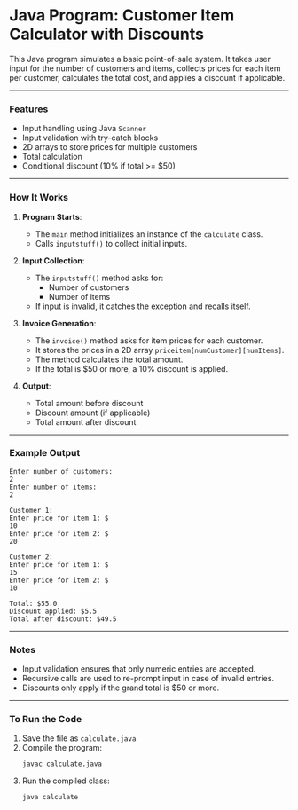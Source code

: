 # Java Program: Customer Item Calculator with Discounts

This Java program simulates a basic point-of-sale system. It takes user input for the number of customers and items, collects prices for each item per customer, calculates the total cost, and applies a discount if applicable.

---

### Features

- Input handling using Java `Scanner`
- Input validation with try-catch blocks
- 2D arrays to store prices for multiple customers
- Total calculation
- Conditional discount (10% if total >= \$50)

---

### How It Works

1. **Program Starts**:

   - The `main` method initializes an instance of the `calculate` class.
   - Calls `inputstuff()` to collect initial inputs.

2. **Input Collection**:

   - The `inputstuff()` method asks for:
     - Number of customers
     - Number of items
   - If input is invalid, it catches the exception and recalls itself.

3. **Invoice Generation**:

   - The `invoice()` method asks for item prices for each customer.
   - It stores the prices in a 2D array `priceitem[numCustomer][numItems]`.
   - The method calculates the total amount.
   - If the total is \$50 or more, a 10% discount is applied.

4. **Output**:

   - Total amount before discount
   - Discount amount (if applicable)
   - Total amount after discount

---

### Example Output

```
Enter number of customers:
2
Enter number of items:
2

Customer 1:
Enter price for item 1: $
10
Enter price for item 2: $
20

Customer 2:
Enter price for item 1: $
15
Enter price for item 2: $
10

Total: $55.0
Discount applied: $5.5
Total after discount: $49.5
```

---

### Notes

- Input validation ensures that only numeric entries are accepted.
- Recursive calls are used to re-prompt input in case of invalid entries.
- Discounts only apply if the grand total is \$50 or more.

---

### To Run the Code

1. Save the file as `calculate.java`
2. Compile the program:
   ```bash
   javac calculate.java
   ```
3. Run the compiled class:
   ```bash
   java calculate
   ```

